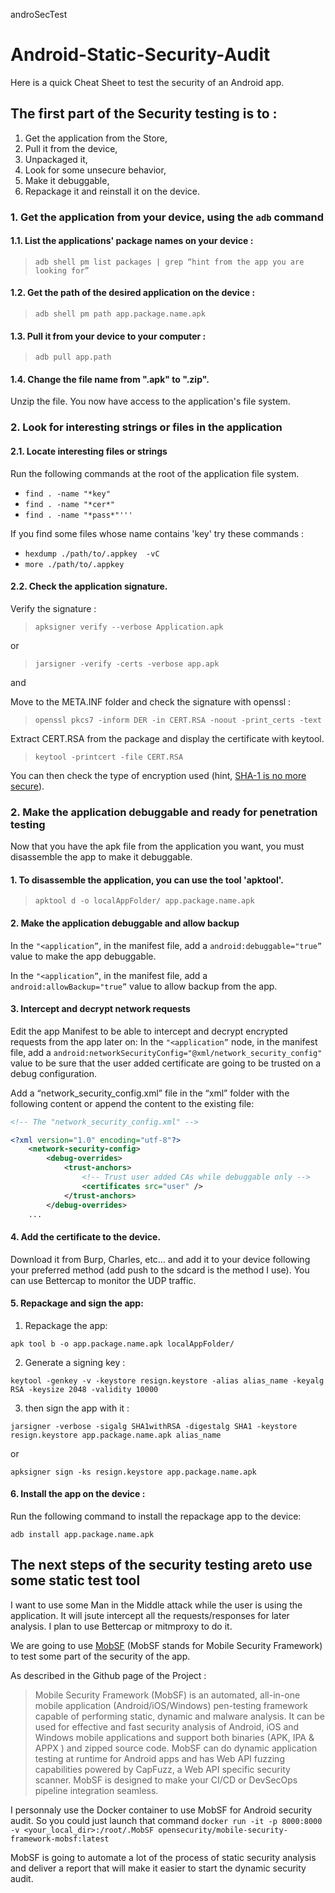 androSecTest
 
 # Android-Static-Security-Audit

Here is a quick Cheat Sheet to test the security of an Android app.

## The first part of the Security testing is to :
1. Get the application from the Store,
1. Pull it from the device,
1. Unpackaged it,
1. Look for some unsecure behavior,
1. Make it debuggable,
1. Repackage it and reinstall it on the device.

### 1. Get the application from your device, using the `adb` command
#### 1.1. List the applications' package names on your device :
> `adb shell pm list packages | grep “hint from the app you are looking for”`

#### 1.2. Get the path of the desired application on the device : 
> `adb shell pm path app.package.name.apk`

#### 1.3. Pull it from your device to your computer :
> `adb pull app.path`


#### 1.4. Change the file name from ".apk" to ".zip".
Unzip the file.
You now have access to the application's file system.

### 2. Look for interesting strings or files in the application 
#### 2.1. Locate interesting files or strings
Run the following commands at the root of the application file system.
* `find . -name "*key"`
* `find . -name "*cer*"`
* `find . -name "*pass*"'''`

If you find some files whose name contains 'key' try these commands :
* `hexdump ./path/to/.appkey  -vC`
* `more ./path/to/.appkey `


#### 2.2. Check the application signature.

Verify the signature : 
> `apksigner verify --verbose Application.apk`

or
> `jarsigner -verify -certs -verbose app.apk`

and

Move to the META.INF folder and check the signature with openssl : 
> `openssl pkcs7 -inform DER -in CERT.RSA -noout -print_certs -text`

Extract CERT.RSA from the package and display the certificate with keytool. 
> `keytool -printcert -file CERT.RSA `

You can then check the type of encryption used (hint, [SHA-1 is no more secure](https://shattered.io)).


### 2. Make the application debuggable and ready for penetration testing

Now that you have the apk file from the application you want, you must disassemble the app to make it debuggable.

#### 1. To disassemble the application, you can use the tool 'apktool'.

>`apktool d -o localAppFolder/ app.package.name.apk`

#### 2. Make the application debuggable and allow backup

In the `"<application”`, in the manifest file, add a `android:debuggable="true”` value to make the app debuggable.

In the `"<application”`, in the manifest file, add a `android:allowBackup="true”` value to allow backup from the app.

#### 3. Intercept and decrypt network requests

Edit the app Manifest to be able to intercept and decrypt encrypted requests from the app later on:
In the `"<application”` node, in the manifest file, add a `android:networkSecurityConfig="@xml/network_security_config"` value to be sure that the user added certificate are going to be trusted on a debug configuration.

Add a “network_security_config.xml” file in the “xml” folder with the following content or append the content to the existing file:
```xml
<!-- The "network_security_config.xml" -->

<?xml version="1.0" encoding="utf-8"?>
    <network-security-config>
        <debug-overrides>
            <trust-anchors>
                <!-- Trust user added CAs while debuggable only -->
                <certificates src="user" />
            </trust-anchors>
        </debug-overrides>
    ...
```

#### 4. Add the certificate to the device.
Download it from Burp, Charles, etc… and add it to your device following your preferred method (add push to the sdcard is the method I use).
You can use Bettercap to monitor the UDP traffic.


#### 5. Repackage and sign the app:
1. Repackage the app:
```
apk tool b -o app.package.name.apk localAppFolder/
```

2. Generate a signing key :
```
keytool -genkey -v -keystore resign.keystore -alias alias_name -keyalg RSA -keysize 2048 -validity 10000
```
3. then sign the app with it : 
```
jarsigner -verbose -sigalg SHA1withRSA -digestalg SHA1 -keystore resign.keystore app.package.name.apk alias_name
```
or
```
apksigner sign -ks resign.keystore app.package.name.apk
```

#### 6. Install the app on the device : 

Run the following command to install the repackage app to the device: 
```
adb install app.package.name.apk
```

## The next steps of the security testing areto use some static test tool

I want to use some Man in the Middle attack while the user is using the application. It will jsute intercept all the requests/responses for later analysis.
I plan to use Bettercap or mitmproxy to do it.

We are going to use [MobSF](https://github.com/MobSF/Mobile-Security-Framework-MobSF) (MobSF stands for Mobile Security Framework) to test some part of the security of the app. 

As described in the Github page of the Project :
> Mobile Security Framework (MobSF) is an automated, all-in-one mobile application (Android/iOS/Windows) pen-testing framework capable of performing static, dynamic and malware analysis. It can be used for effective and fast security analysis of Android, iOS and Windows mobile applications and support both binaries (APK, IPA & APPX ) and zipped source code. MobSF can do dynamic application testing at runtime for Android apps and has Web API fuzzing capabilities powered by CapFuzz, a Web API specific security scanner. MobSF is designed to make your CI/CD or DevSecOps pipeline integration seamless.

I personnaly use the Docker container to use MobSF for Android security audit.
So you could just launch that command `docker run -it -p 8000:8000 -v <your_local_dir>:/root/.MobSF opensecurity/mobile-security-framework-mobsf:latest`

MobSF is going to automate a lot of the process of static security analysis and deliver a report that will make it easier to start the dynamic security audit.

